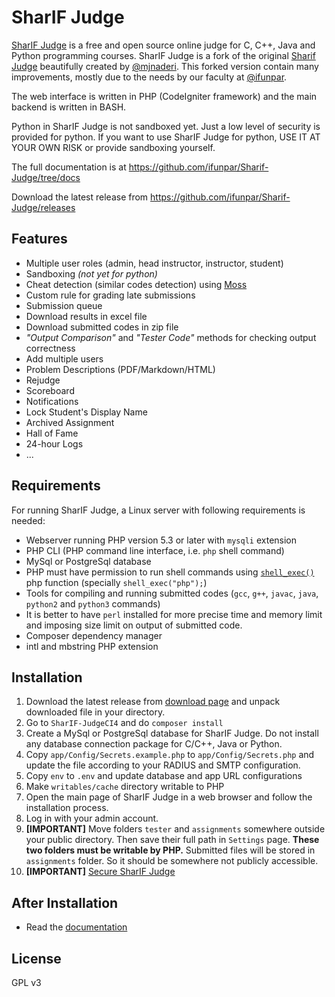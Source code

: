 # SharIF Judge

[SharIF Judge](https://github.com/ifunpar/Sharif-Judge) is a free and open source online judge for C, C++, Java and
Python programming courses. SharIF Judge is a fork of the original [Sharif Judge](https://github.com/mjnaderi/Sharif-Judge) beautifully created by [@mjnaderi](https://github.com/mjnaderi). This forked version contain many improvements, mostly due to the needs by our faculty at [@ifunpar](https://github.com/ifunpar).

The web interface is written in PHP (CodeIgniter framework) and the main backend is written in BASH.

Python in SharIF Judge is not sandboxed yet. Just a low level of security is provided for python.
If you want to use SharIF Judge for python, USE IT AT YOUR OWN RISK or provide sandboxing yourself.

The full documentation is at https://github.com/ifunpar/Sharif-Judge/tree/docs

Download the latest release from https://github.com/ifunpar/Sharif-Judge/releases

## Features
  * Multiple user roles (admin, head instructor, instructor, student)
  * Sandboxing _(not yet for python)_
  * Cheat detection (similar codes detection) using [Moss](http://theory.stanford.edu/~aiken/moss/)
  * Custom rule for grading late submissions
  * Submission queue
  * Download results in excel file
  * Download submitted codes in zip file
  * _"Output Comparison"_ and _"Tester Code"_ methods for checking output correctness
  * Add multiple users
  * Problem Descriptions (PDF/Markdown/HTML)
  * Rejudge
  * Scoreboard
  * Notifications
  * Lock Student's Display Name
  * Archived Assignment
  * Hall of Fame 
  * 24-hour Logs
  * ...

## Requirements

For running SharIF Judge, a Linux server with following requirements is needed:

  * Webserver running PHP version 5.3 or later with `mysqli` extension
  * PHP CLI (PHP command line interface, i.e. `php` shell command)
  * MySql or PostgreSql database
  * PHP must have permission to run shell commands using [`shell_exec()`](http://www.php.net/manual/en/function.shell-exec.php) php function (specially `shell_exec("php");`)
  * Tools for compiling and running submitted codes (`gcc`, `g++`, `javac`, `java`, `python2` and `python3` commands)
  * It is better to have `perl` installed for more precise time and memory limit and imposing size limit on output of submitted code.
  * Composer dependency manager
  * intl and mbstring PHP extension

## Installation

  1. Download the latest release from [download page](https://github.com/ifunpar/Sharif-Judge/releases) and unpack downloaded file in your directory.
  2. Go to `SharIF-JudgeCI4` and do `composer install`
  4. Create a MySql or PostgreSql database for SharIF Judge. Do not install any database connection package for C/C++, Java or Python.
  5. Copy `app/Config/Secrets.example.php` to `app/Config/Secrets.php` and update the file according to your RADIUS and SMTP configuration.
  6. Copy `env` to `.env` and update database and app URL configurations
  7. Make `writables/cache` directory writable to PHP
  8. Open the main page of SharIF Judge in a web browser and follow the installation process.
  9. Log in with your admin account.
  10. **[IMPORTANT]** Move folders `tester` and `assignments` somewhere outside your public directory. Then save their full path in `Settings` page. **These two folders must be writable by PHP.** Submitted files will be stored in `assignments` folder. So it should be somewhere not publicly accessible.
  11. **[IMPORTANT]** [Secure SharIF Judge](https://github.com/ifunpar/Sharif-Judge/blob/docs/v1.4/security.md)

## After Installation

  * Read the [documentation](https://github.com/ifunpar/Sharif-Judge/tree/docs)

## License

GPL v3
